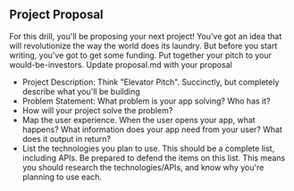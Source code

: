 ## Project Proposal

For this drill, you'll be proposing your next project! You've got an idea that will revolutionize the way the world does its laundry. But before you start writing, you've got to get some funding. Put together your pitch to your would-be-investors. Update proposal.md with your proposal

* Project Description: Think "Elevator Pitch". Succinctly, but completely describe what you'll be building
* Problem Statement: What problem is your app solving? Who has it?
* How will your project solve the problem?
* Map the user experience. When the user opens your app, what happens? What information does your app need from your user? What does it output in return?
* List the technologies you plan to use. This should be a complete list, including APIs. Be prepared to defend the items on this list. This means you should research the technologies/APIs, and know why you're planning to use each.
